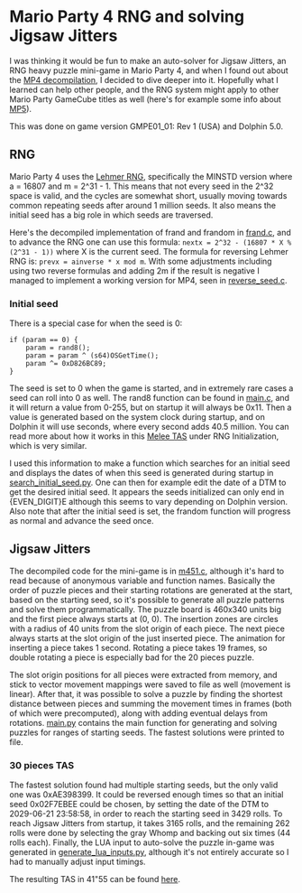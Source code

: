 # Mario Party 4 RNG and solving Jigsaw Jitters
I was thinking it would be fun to make an auto-solver for Jigsaw Jitters, an RNG heavy puzzle mini-game in Mario Party 4, and when I found out about the [MP4 decompilation](https://github.com/mariopartyrd/marioparty4), I decided to dive deeper into it. Hopefully what I learned can help other people, and the RNG system might apply to other Mario Party GameCube titles as well (here's for example some info about [MP5](https://github.com/NicholasMoser/MarioParty5_RNG)).  

This was done on game version GMPE01_01: Rev 1 (USA) and Dolphin 5.0.

## RNG
Mario Party 4 uses the [Lehmer RNG](https://en.wikipedia.org/wiki/Lehmer_random_number_generator), specifically the MINSTD version where a = 16807 and m = 2^31 - 1. This means that not every seed in the 2^32 space is valid, and the cycles are somewhat short, usually moving towards common repeating seeds after around 1 million seeds. It also means the initial seed has a big role in which seeds are traversed.  

Here's the decompiled implementation of frand and frandom in [frand.c](https://github.com/mariopartyrd/marioparty4/blob/main/src/game/frand.c), and to advance the RNG one can use this formula: `nextx = 2^32 - (16807 * X % (2^31 - 1))` where X is the current seed. The formula for reversing Lehmer RNG is: `prevx = ainverse * x mod m`. With some adjustments including using two reverse formulas and adding 2m if the result is negative I managed to implement a working version for MP4, seen in [reverse_seed.c](https://github.com/Freezard/MarioParty4_RNG_Jigsaw_Jitters/blob/main/reverse_seed.c).

### Initial seed
There is a special case for when the seed is 0:

    if (param == 0) {
        param = rand8();
        param = param ^ (s64)OSGetTime();
        param ^= 0xD826BC89;
    }

The seed is set to 0 when the game is started, and in extremely rare cases a seed can roll into 0 as well. The rand8 function can be found in [main.c](https://github.com/mariopartyrd/marioparty4/blob/main/src/game/main.c), and it will return a value from 0-255, but on startup it will always be 0x11. Then a value is generated based on the system clock during startup, and on Dolphin it will use seconds, where every second adds 40.5 million. You can read more about how it works in this [Melee TAS](https://tasvideos.org/7174S) under RNG Initialization, which is very similar.  

I used this information to make a function which searches for an initial seed and displays the dates of when this seed is generated during startup in [search_initial_seed.py](https://github.com/Freezard/MarioParty4_RNG_Jigsaw_Jitters/blob/main/search_initial_seed.py). One can then for example edit the date of a DTM to get the desired initial seed. It appears the seeds initialized can only end in {EVEN_DIGIT}E although this seems to vary depending on Dolphin version. Also note that after the initial seed is set, the frandom function will progress as normal and advance the seed once.

## Jigsaw Jitters
The decompiled code for the mini-game is in [m451.c](https://github.com/mariopartyrd/marioparty4/blob/main/src/REL/m451Dll/m451.c), although it's hard to read because of anonymous variable and function names. Basically the order of puzzle pieces and their starting rotations are generated at the start, based on the starting seed, so it's possible to generate all puzzle patterns and solve them programmatically. The puzzle board is 460x340 units big and the first piece always starts at (0, 0). The insertion zones are circles with a radius of 40 units from the slot origin of each piece. The next piece always starts at the slot origin of the just inserted piece. The animation for inserting a piece takes 1 second. Rotating a piece takes 19 frames, so double rotating a piece is especially bad for the 20 pieces puzzle.  

The slot origin positions for all pieces were extracted from memory, and stick to vector movement mappings were saved to file as well (movement is linear). After that, it was possible to solve a puzzle by finding the shortest distance between pieces and summing the movement times in frames (both of which were precomputed), along with adding eventual delays from rotations. [main.py](https://github.com/Freezard/MarioParty4_RNG_Jigsaw_Jitters/blob/main/main.py) contains the main function for generating and solving puzzles for ranges of starting seeds. The fastest solutions were printed to file.

### 30 pieces TAS
The fastest solution found had multiple starting seeds, but the only valid one was 0xAE398399. It could be reversed enough times so that an initial seed 0x02F7EBEE could be chosen, by setting the date of the DTM to 2029-06-21 23:58:58, in order to reach the starting seed in 3429 rolls. To reach Jigsaw Jitters from startup, it takes 3165 rolls, and the remaining 262 rolls were done by selecting the gray Whomp and backing out six times (44 rolls each). Finally, the LUA input to auto-solve the puzzle in-game was generated in [generate_lua_inputs.py](https://github.com/Freezard/MarioParty4_RNG_Jigsaw_Jitters/blob/main/generate_lua_inputs.py), although it's not entirely accurate so I had to manually adjust input timings.  

The resulting TAS in 41"55 can be found [here](https://youtu.be/1MxhSY2qiK0).
